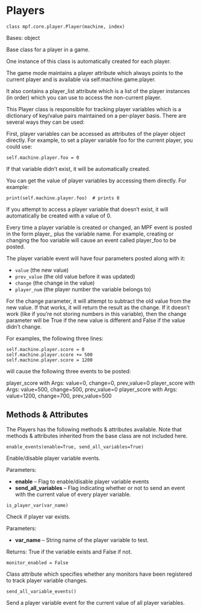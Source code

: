 
# Players

`class mpf.core.player.Player(machine, index)`

Bases: object

Base class for a player in a game.

One instance of this class is automatically created for each player.

The game mode maintains a player attribute which always points to the current player and is available via self.machine.game.player.

It also contains a player_list attribute which is a list of the player instances (in order) which you can use to access the non-current player.

This Player class is responsible for tracking player variables which is a dictionary of key/value pairs maintained on a per-player basis. There are several ways they can be used:

First, player variables can be accessed as attributes of the player object directly. For example, to set a player variable foo for the current player, you could use:

```
self.machine.player.foo = 0
```

If that variable didn’t exist, it will be automatically created.

You can get the value of player variables by accessing them directly. For example:

```
print(self.machine.player.foo)  # prints 0
```

If you attempt to access a player variable that doesn’t exist, it will automatically be created with a value of 0.

Every time a player variable is created or changed, an MPF event is posted in the form player_ plus the variable name. For example, creating or changing the foo variable will cause an event called player_foo to be posted.

The player variable event will have four parameters posted along with it:

* `value` (the new value)
* `prev_value` (the old value before it was updated)
* `change` (the change in the value)
* `player_num` (the player number the variable belongs to)

For the change parameter, it will attempt to subtract the old value from the new value. If that works, it will return the result as the change. If it doesn’t work (like if you’re not storing numbers in this variable), then the change parameter will be True if the new value is different and False if the value didn’t change.

For examples, the following three lines:

```
self.machine.player.score = 0
self.machine.player.score += 500
self.machine.player.score = 1200
```

will cause the following three events to be posted:

player_score with Args: value=0, change=0, prev_value=0 player_score with Args: value=500, change=500, prev_value=0 player_score with Args: value=1200, change=700, prev_value=500

## Methods & Attributes

The Players has the following methods & attributes available. Note that methods & attributes inherited from the base class are not included here.

`enable_events(enable=True, send_all_variables=True)`

Enable/disable player variable events.

Parameters:

* **enable** – Flag to enable/disable player variable events
* **send_all_variables** – Flag indicating whether or not to send an event with the current value of every player variable.

`is_player_var(var_name)`

Check if player var exists.

Parameters:

* **var_name** – String name of the player variable to test.

Returns: True if the variable exists and False if not.

`monitor_enabled = False`

Class attribute which specifies whether any monitors have been registered to track player variable changes.

`send_all_variable_events()`

Send a player variable event for the current value of all player variables.

